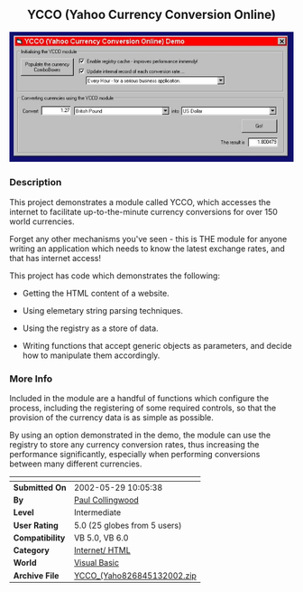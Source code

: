 ﻿<div align="center">

## YCCO \(Yahoo Currency Conversion Online\)

<img src="PIC20023149243261.jpg">
</div>

### Description

This project demonstrates a module called YCCO, which accesses the internet to facilitate up-to-the-minute currency conversions for over 150 world currencies.

Forget any other mechanisms you've seen - this is THE module for anyone writing an application which needs to know the latest exchange rates, and that has internet access!

This project has code which demonstrates the following:

* Getting the HTML content of a website.

* Using elemetary string parsing techniques.

* Using the registry as a store of data.

* Writing functions that accept generic objects as parameters, and decide how to manipulate them accordingly.
 
### More Info
 
Included in the module are a handful of functions which configure the process, including the registering of some required controls, so that the provision of the currency data is as simple as possible.

By using an option demonstrated in the demo, the module can use the registry to store any currency conversion rates, thus increasing the performance significantly, especially when performing conversions between many different currencies.


<span>             |<span>
---                |---
**Submitted On**   |2002-05-29 10:05:38
**By**             |[Paul Collingwood](https://github.com/Planet-Source-Code/PSCIndex/blob/master/ByAuthor/paul-collingwood.md)
**Level**          |Intermediate
**User Rating**    |5.0 (25 globes from 5 users)
**Compatibility**  |VB 5\.0, VB 6\.0
**Category**       |[Internet/ HTML](https://github.com/Planet-Source-Code/PSCIndex/blob/master/ByCategory/internet-html__1-34.md)
**World**          |[Visual Basic](https://github.com/Planet-Source-Code/PSCIndex/blob/master/ByWorld/visual-basic.md)
**Archive File**   |[YCCO\_\(Yaho826845132002\.zip](https://github.com/Planet-Source-Code/paul-collingwood-ycco-yahoo-currency-conversion-online__1-32677/archive/master.zip)








